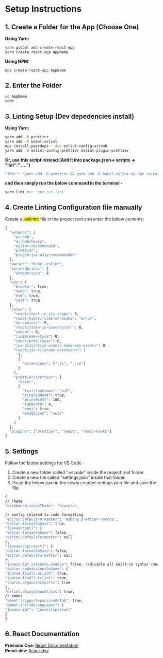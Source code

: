 # Setup Instructions

## 1. Create a Folder for the App (Choose One)

**Using Yarn:**

```bash
yarn global add create-react-app
yarn create react-app AppName
```

**Using NPM:**

```bash
npx create-react-app AppName
```

## 2. Enter the Folder

```bash
cd AppName
code .
```

## 3. Linting Setup (Dev depedencies install)

**Using Yarn:**

```bash
yarn add -D prettier
yarn add -D babel-eslint
npx install-peerdeps --dev eslint-config-airbnb
yarn add -D eslint-config-prettier eslint-plugin-prettier
```

**Or, use this script instead:(Add it into package.json-> scripts -> "lint":".....")**

```bash
"lint": "yarn add -D prettier && yarn add -D babel-eslint && npx install-peerdeps --dev eslint-config-airbnb && yarn add -D eslint-config-prettier eslint-plugin-prettier"
```

**and then simply run the below command in the terminal -**

```bash
yarn lint #or 'npm run lint'
```

## 4. Create Linting Configuration file manually

Create a <mark>.eslintrc</mark> file in the project root and enter the below contents:

```bash
{
  "extends": [
    "airbnb",
    "airbnb/hooks",
    "eslint:recommended",
    "prettier",
    "plugin:jsx-a11y/recommended"
  ],
  "parser": "babel-eslint",
  "parserOptions": {
    "ecmaVersion": 8
  },
  "env": {
    "browser": true,
    "node": true,
    "es6": true,
    "jest": true
  },
  "rules": {
    "react/react-in-jsx-scope": 0,
    "react-hooks/rules-of-hooks": "error",
    "no-console": 0,
    "react/state-in-constructor": 0,
    "indent": 0,
    "linebreak-style": 0,
    "react/prop-types": 0,
    "jsx-a11y/click-events-have-key-events": 0,
    "react/jsx-filename-extension": [
      1,
      {
        "extensions": [".js", ".jsx"]
      }
    ],
    "prettier/prettier": [
      "error",
      {
        "trailingComma": "es5",
        "singleQuote": true,
        "printWidth": 100,
        "tabWidth": 4,
        "semi": true,
        "endOfLine": "auto"
      }
    ]
  },
  "plugins": ["prettier", "react", "react-hooks"]
}
```

## 5. Settings

Follow the below settings for VS Code -

<ol>
<li>Create a new folder called ".vscode" inside the project root folder.</li>
<li>Create a new file called "settings.json" inside that folder.</li>
<li>Paste the below json in the newly created settings.json file and save the file.</li>
</ol>

```bash
{
// Theme
"workbench.colorTheme": "Dracula",

// config related to code formatting
"editor.defaultFormatter": "esbenp.prettier-vscode",
"editor.formatOnSave": true,
"[javascript]": {
"editor.formatOnSave": false,
"editor.defaultFormatter": null
},
"[javascriptreact]": {
"editor.formatOnSave": false,
"editor.defaultFormatter": null
},
"javascript.validate.enable": false, //disable all built-in syntax checking
"editor.codeActionsOnSave": {
"source.fixAll.eslint": true,
"source.fixAll.tslint": true,
"source.organizeImports": true
},
"eslint.alwaysShowStatus": true,
// emmet
"emmet.triggerExpansionOnTab": true,
"emmet.includeLanguages": {
"javascript": "javascriptreact"
}
}
```

## 6. React Documentation
**Previous One:** 
[React Documentation](https://legacy.reactjs.org/docs/getting-started.html)  
**React.dev:** 
[React.dev](https://react.dev/learn/start-a-new-react-project)  
